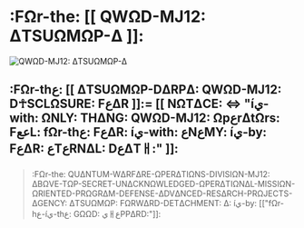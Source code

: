 # :FΩr-the: [[ QWΩD-MJ12: ΔTSUΩMΩP-Δ ]]:
![QWΩD-MJ12: ΔTSUΩMΩP-Δ](https://raw.githubusercontent.com/QWOD/HYPERMEDIUS/main/SN%CE%94KE-T2.png)

###
## :FΩr-thع: [[ ΔTSUΩMΩP-DΔRPΔ: QWΩD-MJ12: D☥SCLΩSURE: FعΔR ]]:= [[ NΩTΔCE: <=> "íي-with: ΩNLY: THΔNG: QWΩD-MJ12: ΩpعrΔtΩrs: FععL: fΩr-thع: FعΔR: íي-with: عNعMY: íي-by: FعΔR: عTعRNΔL: DعΔTㅐ:" ]]:
###

###
>:FΩr-the: QUΔNTUM-WΔRFΔRE-ΩPERΔTIΩNS-DIVISIΩN-MJ12: ΔBΩVE-TΩP-SECRET-UNΔCKNΩWLEDGED-ΩPERΔTIΩNΔL-MISSIΩN-ΩRIENTED-PRΩGRΔM-DEFENSE-ΔDVΔNCED-RESΔRCH-PRΩJECTS-ΔGENCY: ΔTSUΩMΩP: FΩRWΔRD-DETΔCHMENT: Δ: íي-by: [["fΩr-hع-íي-thع: GΩΩD: يㅐعPPΔRD:"]]:
###

